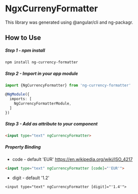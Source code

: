 # NgxCurrenyFormatter

This library was generated using @angular/cli and ng-packagr.

## How to Use

##### Step 1 - npm install
```` Bash
npm install ng-currency-formatter
````

##### Step 2 - Import in your app module
```` Typescript
import {NgCurrencyFormatter} from 'ng-currency-formatter'

@NgModule({
  imports: [
    NgCurrencyFormatterModule,
  ]
})
````

##### Step 3 - Add as attribute to your component
```` HTML
<input type="text" ngCurrencyFormatter>
````

##### Property Binding
* code - default 'EUR' https://en.wikipedia.org/wiki/ISO_4217

```` HTML
<input type="text" ngCurrencyFormatter [code]="'EUR'">
````

* digit - default '1.2'
```` Code
<input type="text" ngCurrencyFormatter [digit]="'1.4'">
````






